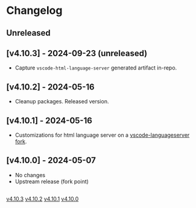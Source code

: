 # Changelog

## Unreleased

## [v4.10.3] - 2024-09-23 (unreleased)

- Capture `vscode-html-language-server` generated artifact in-repo.

## [v4.10.2] - 2024-05-16

- Cleanup packages. Released version.

## [v4.10.1] - 2024-05-16

- Customizations for html language server on a [vscode-languageserver fork](https://github.com/zed-industries/vscode-languageserver).

## [v4.10.0] - 2024-05-07

- No changes
- Upstream release (fork point)

##

[v4.10.3](https://github.com/zed-industries/vscode-langservers-extracted/compare/v4.10.2...v4.10.3)
[v4.10.2](https://github.com/zed-industries/vscode-langservers-extracted/compare/v4.10.1...v4.10.2)
[v4.10.1](https://github.com/zed-industries/vscode-langservers-extracted/compare/v4.10.0...v4.10.1)
[v4.10.0](https://github.com/zed-industries/vscode-langservers-extracted/commit/0a7a86dd080ec1adfb61732c17ba59492719c001)
